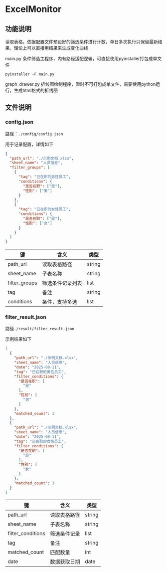 # ExcelMonitor

## 功能说明

读取表格，依据配置文件预设好的筛选条件进行计数，单日多次执行只保留最新结果，理论上可以直接用结果来生成变化曲线

main.py 条件筛选主程序，内有路径适配逻辑，可直接使用pyinstaller打包成单文件

```
pyinstaller -F main.py
```

graph_drawer.py 折线图绘制程序，暂时不可打包成单文件，需要使用python运行，生成html格式的折线图

## 文件说明

### config.json

路径：`./config/config.json`

用于记录配置，详情如下

```json
{
  "path_url": "./示例文档.xlsx",
  "sheet_name": "人员信息",
  "filter_groups": [
    {
      "tag": "已在职的男性员工",
      "conditions": {
        "是否在职": ["是"],
        "性别": ["男"]
      }
    },
    {
      "tag": "已在职的女性员工",
      "conditions": {
        "是否在职": ["是"],
        "性别": ["女"]
      }
    }
  ]
}
```

| 键            | 含义             | 类型   |
| ------------- | ---------------- | ------ |
| path_url      | 读取表格路径     | string |
| sheet_name    | 子表名称         | string |
| filter_groups | 筛选条件记录列表 | list   |
| tag           | 备注             | string |
| conditions    | 条件，支持多选   | list   |

### filter_result.json

路径`./result/filter_result.json`

示例结果如下

```json
[
  {
    "path_url": "./示例文档.xlsx",
    "sheet_name": "人员信息",
    "date": "2025-08-11",
    "tag": "已在职的男性员工",
    "filter_conditions": {
      "是否在职": [
        "是"
      ],
      "性别": [
        "男"
      ]
    },
    "matched_count": 3
  },
  {
    "path_url": "./示例文档.xlsx",
    "sheet_name": "人员信息",
    "date": "2025-08-11",
    "tag": "已在职的女性员工",
    "filter_conditions": {
      "是否在职": [
        "是"
      ],
      "性别": [
        "女"
      ]
    },
    "matched_count": 3
  }
]
```

| 键                | 含义         | 类型   |
| ----------------- | ------------ | ------ |
| path_url          | 读取表格路径 | string |
| sheet_name        | 子表名称     | string |
| filter_conditions | 筛选条件记录 | list   |
| tag               | 备注         | string |
| matched_count     | 匹配数量     | int    |
| date              | 数据获取日期 | date   |

